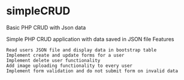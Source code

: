 # simpleCRUD
Basic PHP CRUD with Json data

Simple PHP CRUD application with data saved in JSON file
Features

    Read users JSON file and display data in bootstrap table
    Implement create and update forms for a user
    Implement delete user functionality
    Add image uploading functionality to every user
    Implement form validation and do not submit form on invalid data
